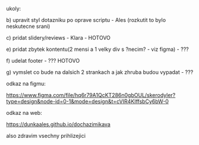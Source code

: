 ukoly:

b) upravit styl dotazniku po oprave scriptu - Ales (rozkutit to bylo neskutecne srani)

c) pridat slidery/reviews - Klara - HOTOVO

e) pridat zbytek kontentu(2 mensi a 1 velky div s ?necim? - viz figma) - ???

f) udelat footer - ??? HOTOVO

g) vymslet co bude na dalsich 2 strankach a jak zhruba budou vypadat - ???




odkaz na figmu:

https://www.figma.com/file/hq6r79A1QcKT286n0gbOUL/skerodyler?type=design&node-id=0-1&mode=design&t=cVIR4KIffsbCy6bW-0

odkaz na web:

https://dunkaales.github.io/dochazimikava


also zdravim vsechny prihlizejici
